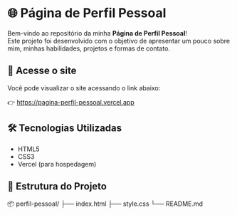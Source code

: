 # 🌐 Página de Perfil Pessoal

Bem-vindo ao repositório da minha **Página de Perfil Pessoal**!  
Este projeto foi desenvolvido com o objetivo de apresentar um pouco sobre mim, minhas habilidades, projetos e formas de contato.

## 🔗 Acesse o site

Você pode visualizar o site acessando o link abaixo:

👉 https://pagina-perfil-pessoal.vercel.app


## 🛠️ Tecnologias Utilizadas

- HTML5
- CSS3
- Vercel (para hospedagem)

## 📁 Estrutura do Projeto

📦 perfil-pessoal/
├── index.html
├── style.css
└── README.md
